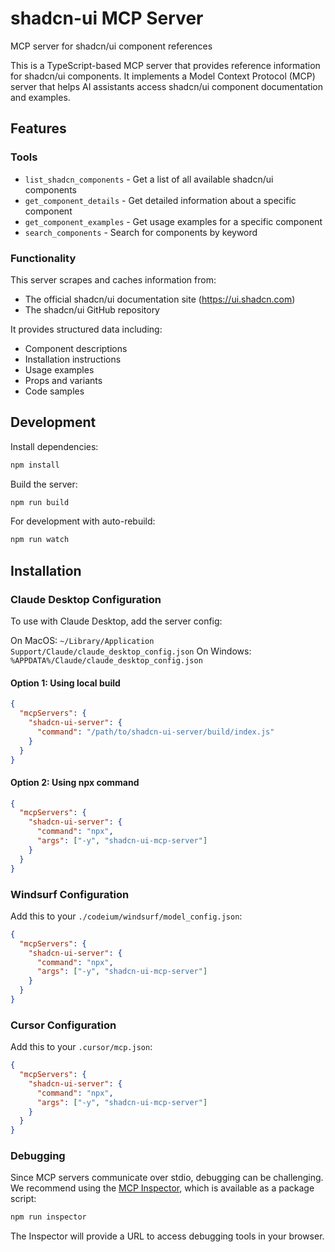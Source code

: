 # shadcn-ui MCP Server

MCP server for shadcn/ui component references

This is a TypeScript-based MCP server that provides reference information for shadcn/ui components. It implements a Model Context Protocol (MCP) server that helps AI assistants access shadcn/ui component documentation and examples.

## Features

### Tools

- `list_shadcn_components` - Get a list of all available shadcn/ui components
- `get_component_details` - Get detailed information about a specific component
- `get_component_examples` - Get usage examples for a specific component
- `search_components` - Search for components by keyword

### Functionality

This server scrapes and caches information from:
- The official shadcn/ui documentation site (https://ui.shadcn.com)
- The shadcn/ui GitHub repository

It provides structured data including:
- Component descriptions
- Installation instructions
- Usage examples
- Props and variants
- Code samples

## Development

Install dependencies:
```bash
npm install
```

Build the server:
```bash
npm run build
```

For development with auto-rebuild:
```bash
npm run watch
```

## Installation

### Claude Desktop Configuration

To use with Claude Desktop, add the server config:

On MacOS: `~/Library/Application Support/Claude/claude_desktop_config.json`
On Windows: `%APPDATA%/Claude/claude_desktop_config.json`

#### Option 1: Using local build

```json
{
  "mcpServers": {
    "shadcn-ui-server": {
      "command": "/path/to/shadcn-ui-server/build/index.js"
    }
  }
}
```

#### Option 2: Using npx command

```json
{
  "mcpServers": {
    "shadcn-ui-server": {
      "command": "npx",
      "args": ["-y", "shadcn-ui-mcp-server"]
    }
  }
}
```

### Windsurf Configuration

Add this to your `./codeium/windsurf/model_config.json`:

```json
{
  "mcpServers": {
    "shadcn-ui-server": {
      "command": "npx",
      "args": ["-y", "shadcn-ui-mcp-server"]
    }
  }
}
```

### Cursor Configuration

Add this to your `.cursor/mcp.json`:

```json
{
  "mcpServers": {
    "shadcn-ui-server": {
      "command": "npx",
      "args": ["-y", "shadcn-ui-mcp-server"]
    }
  }
}
```

### Debugging

Since MCP servers communicate over stdio, debugging can be challenging. We recommend using the [MCP Inspector](https://github.com/modelcontextprotocol/inspector), which is available as a package script:

```bash
npm run inspector
```

The Inspector will provide a URL to access debugging tools in your browser.
